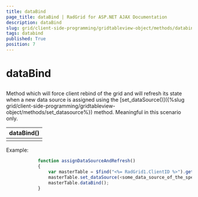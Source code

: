 ```yaml
---
title: dataBind
page_title: dataBind | RadGrid for ASP.NET AJAX Documentation
description: dataBind
slug: grid/client-side-programming/gridtableview-object/methods/databind
tags: databind
published: True
position: 7
---
```


# dataBind



## 

Method which will force client rebind of the grid and will refresh its state when a new data source is assigned using the [set_dataSource()]({%slug grid/client-side-programming/gridtableview-object/methods/set_datasource%}) method. Meaningful in this scenario only.


|  **dataBind()**  |
| ------ |
||

Example:

````JavaScript
	        function assignDataSourceAndRefresh()
	        {
	            var masterTable = $find("<%= RadGrid1.ClientID %>").get_masterTableView();
	            masterTable.set_dataSource(<some_data_source_of_the_specified_type_above>);
	            masterTable.dataBind();
	        }
````


